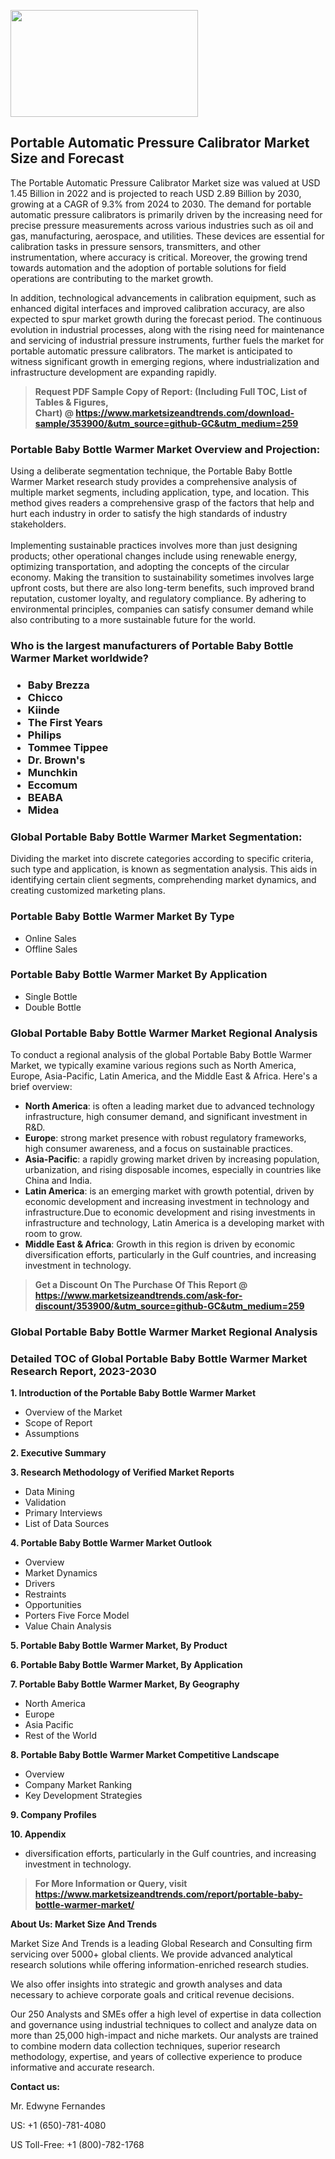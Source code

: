 <p><img class="alignnone size-medium wp-image-20088" src="https://ffe5etoiles.com/wp-content/uploads/2024/12/MST1-300x171.png" alt="" width="300" height="171" /></p><h2>Portable Automatic Pressure Calibrator Market Size and Forecast</h2><p>The Portable Automatic Pressure Calibrator Market size was valued at USD 1.45 Billion in 2022 and is projected to reach USD 2.89 Billion by 2030, growing at a CAGR of 9.3% from 2024 to 2030. The demand for portable automatic pressure calibrators is primarily driven by the increasing need for precise pressure measurements across various industries such as oil and gas, manufacturing, aerospace, and utilities. These devices are essential for calibration tasks in pressure sensors, transmitters, and other instrumentation, where accuracy is critical. Moreover, the growing trend towards automation and the adoption of portable solutions for field operations are contributing to the market growth.</p><p>In addition, technological advancements in calibration equipment, such as enhanced digital interfaces and improved calibration accuracy, are also expected to spur market growth during the forecast period. The continuous evolution in industrial processes, along with the rising need for maintenance and servicing of industrial pressure instruments, further fuels the market for portable automatic pressure calibrators. The market is anticipated to witness significant growth in emerging regions, where industrialization and infrastructure development are expanding rapidly.</p></p><blockquote id="" class=""><strong>Request PDF Sample Copy of Report: (Including Full TOC, List of Tables &amp; Figures, Chart)&nbsp;@&nbsp;<strong><a href="https://www.marketsizeandtrends.com/download-sample/353900/&utm_source=github-GC&utm_medium=259" target="_blank">https://www.marketsizeandtrends.com/download-sample/353900/&utm_source=github-GC&utm_medium=259</a></strong></strong></blockquote><h3 id="" class="">Portable Baby Bottle Warmer Market&nbsp;Overview and Projection:</h3><p id="" class="">Using a deliberate segmentation technique, the Portable Baby Bottle Warmer Market research study provides a comprehensive analysis of multiple market segments, including application, type, and location. This method gives readers a comprehensive grasp of the factors that help and hurt each industry in order to satisfy the high standards of industry stakeholders. <br /> <br />Implementing sustainable practices involves more than just designing products; other operational changes include using renewable energy, optimizing transportation, and adopting the concepts of the circular economy. Making the transition to sustainability sometimes involves large upfront costs, but there are also long-term benefits, such improved brand reputation, customer loyalty, and regulatory compliance. By adhering to environmental principles, companies can satisfy consumer demand while also contributing to a more sustainable future for the world.</p><h3 id="" class="">Who is the largest manufacturers of&nbsp;Portable Baby Bottle Warmer Market worldwide?</h3><h3 class=""><p><ul><li>Baby Brezza </li><li> Chicco </li><li> Kiinde </li><li> The First Years </li><li> Philips </li><li> Tommee Tippee </li><li> Dr. Brown's </li><li> Munchkin </li><li> Eccomum </li><li> BEABA </li><li> Midea</li></ul></p></h3><h3 id="" class="">Global&nbsp;Portable Baby Bottle Warmer Market Segmentation:</h3><p id="" class="">Dividing the market into discrete categories according to specific criteria, such type and application, is known as segmentation analysis. This aids in identifying certain client segments, comprehending market dynamics, and creating customized marketing plans.</p><h3 id="" class="">Portable Baby Bottle Warmer Market&nbsp;By Type</h3><p><p><ul><li>Online Sales</li><li> Offline Sales</p></li></ul></p></p><h3 id="" class="">Portable Baby Bottle Warmer Market&nbsp;By Application</h3><p class=""><p><ul><li>Single Bottle</li><li> Double Bottle</li></ul></p></p><h3 id="" class="">Global Portable Baby Bottle Warmer Market Regional Analysis</h3><p id="" class="">To conduct a regional analysis of the global Portable Baby Bottle Warmer Market, we typically examine various regions such as North America, Europe, Asia-Pacific, Latin America, and the Middle East &amp; Africa. Here's a brief overview:</p><ul><li><strong>North America</strong>: is often a leading market due to advanced technology infrastructure, high consumer demand, and significant investment in R&amp;D.</li><li><strong>Europe</strong>: strong market presence with robust regulatory frameworks, high consumer awareness, and a focus on sustainable practices.</li><li><strong>Asia-Pacific</strong>: a rapidly growing market driven by increasing population, urbanization, and rising disposable incomes, especially in countries like China and India.</li><li><strong>Latin America</strong>: is an emerging market with growth potential, driven by economic development and increasing investment in technology and infrastructure.Due to economic development and rising investments in infrastructure and technology, Latin America is a developing market with room to grow.</li><li><strong>Middle East &amp; Africa</strong>: Growth in this region is driven by economic diversification efforts, particularly in the Gulf countries, and increasing investment in technology.</li></ul><blockquote id="" class=""><strong>Get a Discount On The Purchase Of This Report @ <strong><a href="https://www.marketsizeandtrends.com/ask-for-discount/353900/&utm_source=github-GC&utm_medium=259" target="_blank">https://www.marketsizeandtrends.com/ask-for-discount/353900/&utm_source=github-GC&utm_medium=259</a></strong></strong></blockquote><h3 id="" class="">Global Portable Baby Bottle Warmer Market Regional Analysis</h3><h3 id="" class="">Detailed TOC of Global Portable Baby Bottle Warmer Market Research Report, 2023-2030</h3><p id="" class=""><strong>1. Introduction of the Portable Baby Bottle Warmer Market</strong></p><ul><li>Overview of the Market</li><li>Scope of Report</li><li>Assumptions</li></ul><p id="" class=""><strong>2. Executive Summary</strong></p><p id="" class=""><strong>3. Research Methodology of Verified Market Reports</strong></p><ul><li>Data Mining</li><li>Validation</li><li>Primary Interviews</li><li>List of Data Sources</li></ul><p id="" class=""><strong>4. Portable Baby Bottle Warmer Market Outlook</strong></p><ul><li>Overview</li><li>Market Dynamics</li><li>Drivers</li><li>Restraints</li><li>Opportunities</li><li>Porters Five Force Model</li><li>Value Chain Analysis</li></ul><p id="" class=""><strong>5. Portable Baby Bottle Warmer Market, By Product</strong></p><p id="" class=""><strong>6. Portable Baby Bottle Warmer Market, By Application</strong></p><p id="" class=""><strong>7. Portable Baby Bottle Warmer Market, By Geography</strong></p><ul><li>North America</li><li>Europe</li><li>Asia Pacific</li><li>Rest of the World</li></ul><p id="" class=""><strong>8. Portable Baby Bottle Warmer Market Competitive Landscape</strong></p><ul><li>Overview</li><li>Company Market Ranking</li><li>Key Development Strategies</li></ul><p id="" class=""><strong>9. Company Profiles</strong></p><p id="" class=""><strong>10. Appendix</strong></p><ul><li>diversification efforts, particularly in the Gulf countries, and increasing investment in technology.</li></ul><blockquote id="" class=""><strong>For More Information or Query, visit <strong><strong><a href="https://www.marketsizeandtrends.com/report/portable-baby-bottle-warmer-market/" target="_blank">https://www.marketsizeandtrends.com/report/portable-baby-bottle-warmer-market/</a></strong></strong></strong></blockquote><p id="" class=""><strong>About Us: Market Size And Trends</strong></p><p id="" class="">Market Size And Trends is a leading Global Research and Consulting firm servicing over 5000+ global clients. We provide advanced analytical research solutions while offering information-enriched research studies.</p><p id="" class="">We also offer insights into strategic and growth analyses and data necessary to achieve corporate goals and critical revenue decisions.</p><p id="" class="">Our 250 Analysts and SMEs offer a high level of expertise in data collection and governance using industrial techniques to collect and analyze data on more than 25,000 high-impact and niche markets. Our analysts are trained to combine modern data collection techniques, superior research methodology, expertise, and years of collective experience to produce informative and accurate research.</p><p id="" class=""><strong>Contact us:</strong></p><p id="" class="">Mr. Edwyne Fernandes</p><p id="" class="">US: +1 (650)-781-4080</p><p id="" class="">US Toll-Free: +1 (800)-782-1768</p>
